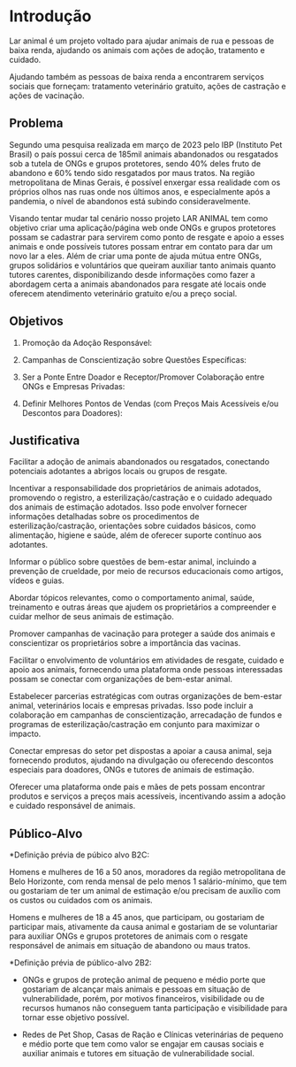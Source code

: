 # Introdução 

Lar animal é um projeto voltado para ajudar animais de rua e pessoas de baixa renda, ajudando os animais com ações de adoção, tratamento e cuidado.  

Ajudando também as pessoas de baixa renda a encontrarem serviços sociais que forneçam: tratamento veterinário gratuito, ações de castração e ações de vacinação. 


## Problema 

Segundo uma pesquisa realizada em março de 2023 pelo IBP (Instituto Pet Brasil) o país possui cerca de 185mil animais abandonados ou resgatados sob a tutela de ONGs e grupos protetores, sendo 40% deles fruto de abandono e 60% tendo sido resgatados por maus tratos. Na região metropolitana de Minas Gerais, é possível enxergar essa realidade com os próprios olhos nas ruas onde nos últimos anos, e especialmente após a pandemia, o nível de abandonos está subindo consideravelmente. 

Visando tentar mudar tal cenário nosso projeto LAR ANIMAL tem como objetivo criar uma aplicação/página web onde ONGs e grupos protetores possam se cadastrar para servirem como ponto de resgate e apoio a esses animais e onde possíveis tutores possam entrar em contato para dar um novo lar a eles. Além de criar uma ponte de ajuda mútua entre ONGs, grupos solidários e voluntários que queiram auxiliar tanto animais quanto tutores carentes, disponibilizando desde informações como fazer a abordagem certa a animais abandonados para resgate até locais onde oferecem atendimento veterinário gratuito e/ou a preço social. 


## Objetivos 

  
1.	Promoção da Adoção Responsável: 

2.	Campanhas de Conscientização sobre Questões Específicas: 

3.	Ser a Ponte Entre Doador e Receptor/Promover Colaboração entre ONGs e Empresas Privadas: 

4.	Definir Melhores Pontos de Vendas (com Preços Mais Acessíveis e/ou Descontos para Doadores): 



  
## Justificativa 

Facilitar a adoção de animais abandonados ou resgatados, conectando potenciais adotantes a abrigos locais ou grupos de resgate.  

Incentivar a responsabilidade dos proprietários de animais adotados, promovendo o registro, a esterilização/castração e o cuidado adequado dos animais de estimação adotados. Isso pode envolver fornecer informações detalhadas sobre os procedimentos de esterilização/castração, orientações sobre cuidados básicos, como alimentação, higiene e saúde, além de oferecer suporte contínuo aos adotantes. 

Informar o público sobre questões de bem-estar animal, incluindo a prevenção de crueldade, por meio de recursos educacionais como artigos, vídeos e guias.  

Abordar tópicos relevantes, como o comportamento animal, saúde, treinamento e outras áreas que ajudem os proprietários a compreender e cuidar melhor de seus animais de estimação.  

Promover campanhas de vacinação para proteger a saúde dos animais e conscientizar os proprietários sobre a importância das vacinas. 

Facilitar o envolvimento de voluntários em atividades de resgate, cuidado e apoio aos animais, fornecendo uma plataforma onde pessoas interessadas possam se conectar com organizações de bem-estar animal.  

Estabelecer parcerias estratégicas com outras organizações de bem-estar animal, veterinários locais e empresas privadas. Isso pode incluir a colaboração em campanhas de conscientização, arrecadação de fundos e programas de esterilização/castração em conjunto para maximizar o impacto. 

Conectar empresas do setor pet dispostas a apoiar a causa animal, seja fornecendo produtos, ajudando na divulgação ou oferecendo descontos especiais para doadores, ONGs e tutores de animais de estimação.  

Oferecer uma plataforma onde pais e mães de pets possam encontrar produtos e serviços a preços mais acessíveis, incentivando assim a adoção e cuidado responsável de animais.  

  
## Público-Alvo 

*Definição prévia de púbico alvo B2C: 

Homens e mulheres de 16 a 50 anos, moradores da região metropolitana de Belo Horizonte, com renda mensal de pelo menos 1 salário-mínimo, que tem ou gostariam de ter um animal de estimação e/ou precisam de auxílio com os custos ou cuidados com os animais. 


Homens e mulheres de 18 a 45 anos, que participam, ou gostariam de participar mais, ativamente da causa animal e gostariam de se voluntariar para auxiliar ONGs e grupos protetores de animais com o resgate responsável de animais em situação de abandono ou maus tratos. 

  
*Definição prévia de público-alvo 2B2: 

- ONGs e grupos de proteção animal de pequeno e médio porte que gostariam de alcançar mais animais e pessoas em situação de vulnerabilidade, porém, por motivos financeiros, visibilidade ou de recursos humanos não conseguem tanta participação e visibilidade para tornar esse objetivo possível. 

- Redes de Pet Shop, Casas de Ração e Clínicas veterinárias de pequeno e médio porte que tem como valor se engajar em causas sociais e auxiliar animais e tutores em situação de vulnerabilidade social. 

 
